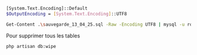
```bash
[System.Text.Encoding]::Default
$OutputEncoding = [System.Text.Encoding]::UTF8

Get-Content .\sauvegarde_13_04_25.sql -Raw -Encoding UTF8 | mysql -u root -p solicode_lms
```

Pour supprimer tous les tables 

````
php artisan db:wipe
````